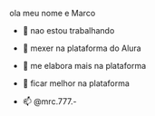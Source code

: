 ola meu nome e Marco
- 🔭 nao estou trabalhando
- 🌱 mexer na plataforma do Alura
- 👯 me elabora mais na plataforma
- 🤔 ficar melhor na plataforma

- 📫 @mrc.777.-
